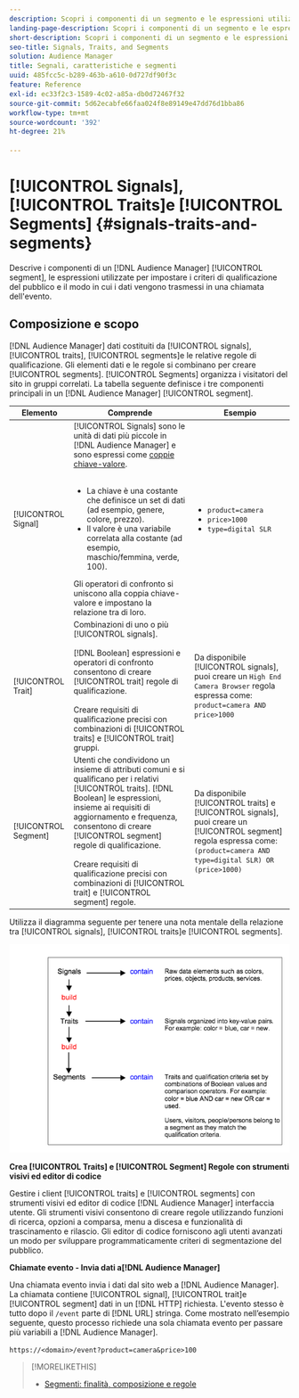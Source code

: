 ```yaml
---
description: Scopri i componenti di un segmento e le espressioni utilizzate per impostare i criteri di qualificazione del pubblico. Trovi anche informazioni su come vengono trasmessi i dati.
landing-page-description: Scopri i componenti di un segmento e le espressioni utilizzate per impostare i criteri di qualificazione del pubblico. Trovi anche informazioni su come vengono trasmessi i dati.
short-description: Scopri i componenti di un segmento e le espressioni utilizzate per impostare i criteri di qualificazione del pubblico. Trovi anche informazioni su come vengono trasmessi i dati.
seo-title: Signals, Traits, and Segments
solution: Audience Manager
title: Segnali, caratteristiche e segmenti
uuid: 485fcc5c-b289-463b-a610-0d727df90f3c
feature: Reference
exl-id: ec33f2c3-1589-4c02-a85a-db0d72467f32
source-git-commit: 5d62ecabfe66faa024f8e89149e47dd76d1bba86
workflow-type: tm+mt
source-wordcount: '392'
ht-degree: 21%

---
```


# [!UICONTROL Signals], [!UICONTROL Traits]e [!UICONTROL Segments] {#signals-traits-and-segments}

Descrive i componenti di un [!DNL Audience Manager] [!UICONTROL segment], le espressioni utilizzate per impostare i criteri di qualificazione del pubblico e il modo in cui i dati vengono trasmessi in una chiamata dell&#39;evento.

## Composizione e scopo

[!DNL Audience Manager] dati costituiti da [!UICONTROL signals], [!UICONTROL traits], [!UICONTROL segments]e le relative regole di qualificazione. Gli elementi dati e le regole si combinano per creare [!UICONTROL segments]. [!UICONTROL Segments] organizza i visitatori del sito in gruppi correlati. La tabella seguente definisce i tre componenti principali in un [!DNL Audience Manager] [!UICONTROL segment].

| Elemento | Comprende | Esempio |
|---|---|---|
| [!UICONTROL Signal] | [!UICONTROL Signals] sono le unità di dati più piccole in [!DNL Audience Manager] e sono espressi come [coppie chiave-valore](../reference/key-value-pairs-explained.md).<br><br><ul><li>La chiave è una costante che definisce un set di dati (ad esempio, genere, colore, prezzo).</li><li>Il valore è una variabile correlata alla costante (ad esempio, maschio/femmina, verde, 100).</li></ul>Gli operatori di confronto si uniscono alla coppia chiave-valore e impostano la relazione tra di loro. | <ul><li>`product=camera`</li><li>`price>1000`</li><li>`type=digital SLR`</li></ul> |
| [!UICONTROL Trait] | Combinazioni di uno o più [!UICONTROL signals].<br><br> [!DNL Boolean] espressioni e operatori di confronto consentono di creare [!UICONTROL trait] regole di qualificazione. <br><br>Creare requisiti di qualificazione precisi con combinazioni di [!UICONTROL traits] e [!UICONTROL trait] gruppi. | Da disponibile [!UICONTROL signals], puoi creare un `High End Camera Browser` regola espressa come: `product=camera AND price>1000` |
| [!UICONTROL Segment] | Utenti che condividono un insieme di attributi comuni e si qualificano per i relativi [!UICONTROL traits]. [!DNL Boolean] le espressioni, insieme ai requisiti di aggiornamento e frequenza, consentono di creare [!UICONTROL segment] regole di qualificazione.<br><br> Creare requisiti di qualificazione precisi con combinazioni di [!UICONTROL trait] e [!UICONTROL segment] regole. | Da disponibile [!UICONTROL traits] e [!UICONTROL signals], puoi creare un [!UICONTROL segment] regola espressa come:`(product=camera AND type=digital SLR) OR (price>1000)` |

Utilizza il diagramma seguente per tenere una nota mentale della relazione tra [!UICONTROL signals], [!UICONTROL traits]e [!UICONTROL segments].

![](assets/signals-traits-segments.png)

**Crea [!UICONTROL Traits] e [!UICONTROL Segment] Regole con strumenti visivi ed editor di codice**

Gestire i client [!UICONTROL traits] e [!UICONTROL segments] con strumenti visivi ed editor di codice [!DNL Audience Manager] interfaccia utente. Gli strumenti visivi consentono di creare regole utilizzando funzioni di ricerca, opzioni a comparsa, menu a discesa e funzionalità di trascinamento e rilascio. Gli editor di codice forniscono agli utenti avanzati un modo per sviluppare programmaticamente criteri di segmentazione del pubblico.

**Chiamate evento - Invia dati a[!DNL Audience Manager]**

Una chiamata evento invia i dati dal sito web a [!DNL Audience Manager]. La chiamata contiene [!UICONTROL signal], [!UICONTROL trait]e [!UICONTROL segment] dati in un [!DNL HTTP] richiesta. L&#39;evento stesso è tutto dopo il `/event` parte di [!DNL URL] stringa. Come mostrato nell’esempio seguente, questo processo richiede una sola chiamata evento per passare più variabili a [!DNL Audience Manager].

`https://<domain>/event?product=camera&price>100`

>[!MORELIKETHIS]
>
>* [Segmenti: finalità, composizione e regole](../features/segments/segments-purpose.md)

